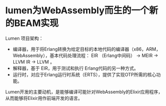 # lumen为WebAssembly而生的一个新的BEAM实现







Lumen 项目架构：

- 编译器，用于将Erlang转换为给定目标的本地代码的编译器（x86，ARM，WebAssembly），基本代码处理流程： EIR （Erlang中间码） -> MEIR -> LLVM IR -> LLVM 。
- 解释器，基于 EIR，用于测试和执行 Erlang代码的另一种方式。
- 运行时，对应于Erlang运行时系统（ERTS），提供了实现OTP所需的核心功能。

Lumen开发的主要动机，是能够编译可能针对WebAssembly的Elixir应用程序，从而能够将Elixir用作前端开发的语言。










